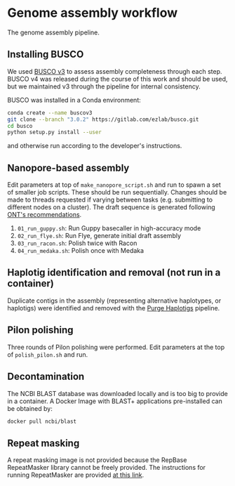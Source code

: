 # Genome assembly workflow
The genome assembly pipeline.

## Installing BUSCO
We used [BUSCO v3](https://gitlab.com/ezlab/busco/-/tree/3.0.2) to assess assembly completeness through each step. BUSCO v4 was released during the course of this work and should be used, but we maintained v3 through the pipeline for internal consistency.

BUSCO was installed in a Conda environment:
```bash
conda create --name buscov3
git clone --branch "3.0.2" https://gitlab.com/ezlab/busco.git
cd busco
python setup.py install --user
```

and otherwise run according to the developer's instructions.

## Nanopore-based assembly
Edit parameters at top of `make_nanopore_script.sh` and run to spawn a set of smaller job scripts. These should be run sequentially. Changes should be made to threads requested if varying between tasks (e.g. submitting to different nodes on a cluster). The draft sequence is generated following [ONT's recommendations](https://nanoporetech.github.io/medaka/draft_origin.html#how-should-i-create-my-draft-sequence). 
1. `01_run_guppy.sh`: Run Guppy basecaller in high-accuracy mode
1. `02_run_flye.sh`: Run Flye, generate initial draft assembly
1. `03_run_racon.sh`: Polish twice with Racon
1. `04_run_medaka.sh`: Polish once with Medaka

## Haplotig identification and removal (not run in a container)
Duplicate contigs in the assembly (representing alternative haplotypes, or haplotigs) were identified and removed with the [Purge Haplotigs](https://bitbucket.org/mroachawri/purge_haplotigs/src/master/) pipeline. 

## Pilon polishing
Three rounds of Pilon polishing were performed. Edit parameters at the top of `polish_pilon.sh` and run.

## Decontamination
The NCBI BLAST database was downloaded locally and is too big to provide in a container. A Docker Image with BLAST+ applications pre-installed can be obtained by: 
```bash
docker pull ncbi/blast
```

## Repeat masking
A repeat masking image is not provided because the RepBase RepeatMasker library cannot be freely provided. The instructions for running RepeatMasker are provided [at this link](http://www.repeatmasker.org/RMDownload.html).